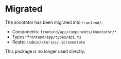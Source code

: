 # Migrated

The annotator has been migrated into `frontend/`:

- Components: `frontend/app/components/Annotator/*`
- Types: `frontend/app/types/api.ts`
- Route: `/admin/stories/:id/annotate`

This package is no longer used directly.
